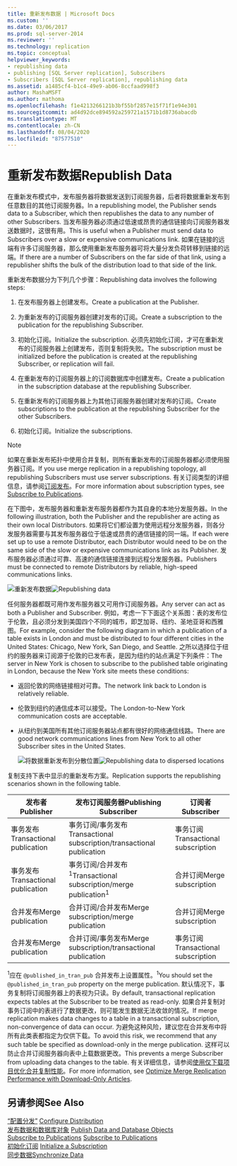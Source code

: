 ```yaml
---
title: 重新发布数据 | Microsoft Docs
ms.custom: ''
ms.date: 03/06/2017
ms.prod: sql-server-2014
ms.reviewer: ''
ms.technology: replication
ms.topic: conceptual
helpviewer_keywords:
- republishing data
- publishing [SQL Server replication], Subscribers
- Subscribers [SQL Server replication], republishing data
ms.assetid: a1485cf4-b1c4-49e9-ab06-8ccfaad998f3
author: MashaMSFT
ms.author: mathoma
ms.openlocfilehash: f1e4213266121b3bf55bf2857e15f71f1e94e301
ms.sourcegitcommit: ad4d92dce894592a259721a1571b1d8736abacdb
ms.translationtype: MT
ms.contentlocale: zh-CN
ms.lasthandoff: 08/04/2020
ms.locfileid: "87577510"
---
```

# <a name="republish-data"></a><span data-ttu-id="a8d54-102">重新发布数据</span><span class="sxs-lookup"><span data-stu-id="a8d54-102">Republish Data</span></span>
  <span data-ttu-id="a8d54-103">在重新发布模式中，发布服务器将数据发送到订阅服务器，后者将数据重新发布到任意数目的其他订阅服务器。</span><span class="sxs-lookup"><span data-stu-id="a8d54-103">In a republishing model, the Publisher sends data to a Subscriber, which then republishes the data to any number of other Subscribers.</span></span> <span data-ttu-id="a8d54-104">当发布服务器必须通过低速或昂贵的通信链接向订阅服务器发送数据时，这很有用。</span><span class="sxs-lookup"><span data-stu-id="a8d54-104">This is useful when a Publisher must send data to Subscribers over a slow or expensive communications link.</span></span> <span data-ttu-id="a8d54-105">如果在链接的远端有许多订阅服务器，那么使用重新发布服务器可将大量分发负荷转移到链接的远端。</span><span class="sxs-lookup"><span data-stu-id="a8d54-105">If there are a number of Subscribers on the far side of that link, using a republisher shifts the bulk of the distribution load to that side of the link.</span></span>  
  
 <span data-ttu-id="a8d54-106">重新发布数据分为下列几个步骤：</span><span class="sxs-lookup"><span data-stu-id="a8d54-106">Republishing data involves the following steps:</span></span>  
  
1.  <span data-ttu-id="a8d54-107">在发布服务器上创建发布。</span><span class="sxs-lookup"><span data-stu-id="a8d54-107">Create a publication at the Publisher.</span></span>  
  
2.  <span data-ttu-id="a8d54-108">为重新发布的订阅服务器创建对发布的订阅。</span><span class="sxs-lookup"><span data-stu-id="a8d54-108">Create a subscription to the publication for the republishing Subscriber.</span></span>  
  
3.  <span data-ttu-id="a8d54-109">初始化订阅。</span><span class="sxs-lookup"><span data-stu-id="a8d54-109">Initialize the subscription.</span></span> <span data-ttu-id="a8d54-110">必须先初始化订阅，才可在重新发布的订阅服务器上创建发布，否则复制将失败。</span><span class="sxs-lookup"><span data-stu-id="a8d54-110">The subscription must be initialized before the publication is created at the republishing Subscriber, or replication will fail.</span></span>  
  
4.  <span data-ttu-id="a8d54-111">在重新发布的订阅服务器上的订阅数据库中创建发布。</span><span class="sxs-lookup"><span data-stu-id="a8d54-111">Create a publication in the subscription database at the republishing Subscriber.</span></span>  
  
5.  <span data-ttu-id="a8d54-112">在重新发布的订阅服务器上为其他订阅服务器创建对发布的订阅。</span><span class="sxs-lookup"><span data-stu-id="a8d54-112">Create subscriptions to the publication at the republishing Subscriber for the other Subscribers.</span></span>  
  
6.  <span data-ttu-id="a8d54-113">初始化订阅。</span><span class="sxs-lookup"><span data-stu-id="a8d54-113">Initialize the subscriptions.</span></span>  
  
> [!NOTE]  
>  <span data-ttu-id="a8d54-114">如果在重新发布拓扑中使用合并复制，则所有重新发布的订阅服务器都必须使用服务器订阅。</span><span class="sxs-lookup"><span data-stu-id="a8d54-114">If you use merge replication in a republishing topology, all republishing Subscribers must use server subscriptions.</span></span> <span data-ttu-id="a8d54-115">有关订阅类型的详细信息，请参阅[订阅发布](subscribe-to-publications.md)。</span><span class="sxs-lookup"><span data-stu-id="a8d54-115">For more information about subscription types, see [Subscribe to Publications](subscribe-to-publications.md).</span></span>  
  
 <span data-ttu-id="a8d54-116">在下图中，发布服务器和重新发布服务器都作为其自身的本地分发服务器。</span><span class="sxs-lookup"><span data-stu-id="a8d54-116">In the following illustration, both the Publisher and the republisher are acting as their own local Distributors.</span></span> <span data-ttu-id="a8d54-117">如果将它们都设置为使用远程分发服务器，则各分发服务器需要与其发布服务器位于低速或昂贵的通信链接的同一端。</span><span class="sxs-lookup"><span data-stu-id="a8d54-117">If each were set up to use a remote Distributor, each Distributor would need to be on the same side of the slow or expensive communications link as its Publisher.</span></span> <span data-ttu-id="a8d54-118">发布服务器必须通过可靠、高速的通信链接连接到远程分发服务器。</span><span class="sxs-lookup"><span data-stu-id="a8d54-118">Publishers must be connected to remote Distributors by reliable, high-speed communications links.</span></span>  
  
 <span data-ttu-id="a8d54-119">![重新发布数据](media/repl-06a.gif "重新发布数据")</span><span class="sxs-lookup"><span data-stu-id="a8d54-119">![Republishing data](media/repl-06a.gif "Republishing data")</span></span>  
  
 <span data-ttu-id="a8d54-120">任何服务器都既可用作发布服务器又可用作订阅服务器。</span><span class="sxs-lookup"><span data-stu-id="a8d54-120">Any server can act as both a Publisher and Subscriber.</span></span> <span data-ttu-id="a8d54-121">例如，考虑一下下面这个关系图：表的发布位于伦敦，且必须分发到美国四个不同的城市，即芝加哥、纽约、圣地亚哥和西雅图。</span><span class="sxs-lookup"><span data-stu-id="a8d54-121">For example, consider the following diagram in which a publication of a table exists in London and must be distributed to four different cities in the United States: Chicago, New York, San Diego, and Seattle.</span></span> <span data-ttu-id="a8d54-122">之所以选择位于纽约的服务器来订阅源于伦敦的已发布表，是因为纽约的站点满足下列条件：</span><span class="sxs-lookup"><span data-stu-id="a8d54-122">The server in New York is chosen to subscribe to the published table originating in London, because the New York site meets these conditions:</span></span>  
  
-   <span data-ttu-id="a8d54-123">返回伦敦的网络链接相对可靠。</span><span class="sxs-lookup"><span data-stu-id="a8d54-123">The network link back to London is relatively reliable.</span></span>  
  
-   <span data-ttu-id="a8d54-124">伦敦到纽约的通信成本可以接受。</span><span class="sxs-lookup"><span data-stu-id="a8d54-124">The London-to-New York communication costs are acceptable.</span></span>  
  
-   <span data-ttu-id="a8d54-125">从纽约到美国所有其他订阅服务器站点都有很好的网络通信线路。</span><span class="sxs-lookup"><span data-stu-id="a8d54-125">There are good network communications lines from New York to all other Subscriber sites in the United States.</span></span>  
  
     <span data-ttu-id="a8d54-126">![将数据重新发布到分散位置](media/repl-06.gif "将数据重新发布到分散位置")</span><span class="sxs-lookup"><span data-stu-id="a8d54-126">![Republishing data to dispersed locations](media/repl-06.gif "Republishing data to dispersed locations")</span></span>  
  
 <span data-ttu-id="a8d54-127">复制支持下表中显示的重新发布方案。</span><span class="sxs-lookup"><span data-stu-id="a8d54-127">Replication supports the republishing scenarios shown in the following table.</span></span>  
  
|<span data-ttu-id="a8d54-128">发布者</span><span class="sxs-lookup"><span data-stu-id="a8d54-128">Publisher</span></span>|<span data-ttu-id="a8d54-129">发布订阅服务器</span><span class="sxs-lookup"><span data-stu-id="a8d54-129">Publishing Subscriber</span></span>|<span data-ttu-id="a8d54-130">订阅者</span><span class="sxs-lookup"><span data-stu-id="a8d54-130">Subscriber</span></span>|  
|---------------|---------------------------|----------------|  
|<span data-ttu-id="a8d54-131">事务发布</span><span class="sxs-lookup"><span data-stu-id="a8d54-131">Transactional publication</span></span>|<span data-ttu-id="a8d54-132">事务订阅/事务发布</span><span class="sxs-lookup"><span data-stu-id="a8d54-132">Transactional subscription/transactional publication</span></span>|<span data-ttu-id="a8d54-133">事务订阅</span><span class="sxs-lookup"><span data-stu-id="a8d54-133">Transactional subscription</span></span>|  
|<span data-ttu-id="a8d54-134">事务发布</span><span class="sxs-lookup"><span data-stu-id="a8d54-134">Transactional publication</span></span>|<span data-ttu-id="a8d54-135">事务订阅/合并发布<sup>1</sup></span><span class="sxs-lookup"><span data-stu-id="a8d54-135">Transactional subscription/merge publication<sup>1</sup></span></span>|<span data-ttu-id="a8d54-136">合并订阅</span><span class="sxs-lookup"><span data-stu-id="a8d54-136">Merge subscription</span></span>|  
|<span data-ttu-id="a8d54-137">合并发布</span><span class="sxs-lookup"><span data-stu-id="a8d54-137">Merge publication</span></span>|<span data-ttu-id="a8d54-138">合并订阅/合并发布</span><span class="sxs-lookup"><span data-stu-id="a8d54-138">Merge subscription/merge publication</span></span>|<span data-ttu-id="a8d54-139">合并订阅</span><span class="sxs-lookup"><span data-stu-id="a8d54-139">Merge subscription</span></span>|  
|<span data-ttu-id="a8d54-140">合并发布</span><span class="sxs-lookup"><span data-stu-id="a8d54-140">Merge publication</span></span>|<span data-ttu-id="a8d54-141">合并订阅/事务发布</span><span class="sxs-lookup"><span data-stu-id="a8d54-141">Merge subscription/transactional publication</span></span>|<span data-ttu-id="a8d54-142">事务订阅</span><span class="sxs-lookup"><span data-stu-id="a8d54-142">Transactional subscription</span></span>|  
  
 <span data-ttu-id="a8d54-143"><sup>1</sup>应在 `@published_in_tran_pub` 合并发布上设置属性。</span><span class="sxs-lookup"><span data-stu-id="a8d54-143"><sup>1</sup>You should set the `@published_in_tran_pub` property on the merge publication.</span></span> <span data-ttu-id="a8d54-144">默认情况下，事务复制将订阅服务器上的表视为只读。</span><span class="sxs-lookup"><span data-stu-id="a8d54-144">By default, transactional replication expects tables at the Subscriber to be treated as read-only.</span></span> <span data-ttu-id="a8d54-145">如果合并复制对事务订阅中的表进行了数据更改，则可能发生数据无法收敛的情况。</span><span class="sxs-lookup"><span data-stu-id="a8d54-145">If merge replication makes data changes to a table in a transactional subscription, non-convergence of data can occur.</span></span> <span data-ttu-id="a8d54-146">为避免这种风险，建议您在合并发布中将所有此类表都指定为仅供下载。</span><span class="sxs-lookup"><span data-stu-id="a8d54-146">To avoid this risk, we recommend that any such table be specified as download-only in the merge publication.</span></span> <span data-ttu-id="a8d54-147">这样可以防止合并订阅服务器向表中上载数据更改。</span><span class="sxs-lookup"><span data-stu-id="a8d54-147">This prevents a merge Subscriber from uploading data changes to the table.</span></span> <span data-ttu-id="a8d54-148">有关详细信息，请参阅[使用仅下载项目优化合并复制性能](merge/optimize-merge-replication-performance-with-download-only-articles.md)。</span><span class="sxs-lookup"><span data-stu-id="a8d54-148">For more information, see [Optimize Merge Replication Performance with Download-Only Articles](merge/optimize-merge-replication-performance-with-download-only-articles.md).</span></span>  
  
## <a name="see-also"></a><span data-ttu-id="a8d54-149">另请参阅</span><span class="sxs-lookup"><span data-stu-id="a8d54-149">See Also</span></span>  
 <span data-ttu-id="a8d54-150">[“配置分发”](configure-distribution.md) </span><span class="sxs-lookup"><span data-stu-id="a8d54-150">[Configure Distribution](configure-distribution.md) </span></span>  
 <span data-ttu-id="a8d54-151">[发布数据和数据库对象](publish/publish-data-and-database-objects.md) </span><span class="sxs-lookup"><span data-stu-id="a8d54-151">[Publish Data and Database Objects](publish/publish-data-and-database-objects.md) </span></span>  
 <span data-ttu-id="a8d54-152">[Subscribe to Publications](subscribe-to-publications.md) </span><span class="sxs-lookup"><span data-stu-id="a8d54-152">[Subscribe to Publications](subscribe-to-publications.md) </span></span>  
 <span data-ttu-id="a8d54-153">[初始化订阅](initialize-a-subscription.md) </span><span class="sxs-lookup"><span data-stu-id="a8d54-153">[Initialize a Subscription](initialize-a-subscription.md) </span></span>  
 [<span data-ttu-id="a8d54-154">同步数据</span><span class="sxs-lookup"><span data-stu-id="a8d54-154">Synchronize Data</span></span>](synchronize-data.md)  
  
  
